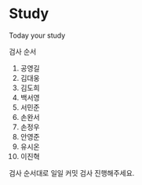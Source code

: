 # Study
Today your study  
  
 검사 순서  
 1. 공영길
 2. 김대웅
 3. 김도희
 4. 백서영
 5. 서민준
 6. 손완서
 7. 손정우
 8. 안영준
 9. 유시온
 10. 이진혁
   
 검사 순서대로 일일 커밋 검사 진행해주세요.
